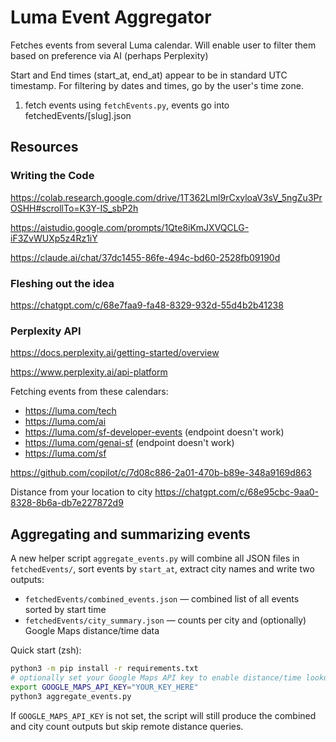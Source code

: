 # Luma Event Aggregator
Fetches events from several Luma calendar. Will enable user to filter them based on preference via AI (perhaps Perplexity)

Start and End times (start_at, end_at) appear to be in standard UTC timestamp. For filtering by dates and times, go by the user's time zone.

1. fetch events using `fetchEvents.py`, events go into fetchedEvents/[slug].json

## Resources

### Writing the Code
https://colab.research.google.com/drive/1T362Lml9rCxyloaV3sV_5ngZu3PrOSHH#scrollTo=K3Y-IS_sbP2h

https://aistudio.google.com/prompts/1Qte8iKmJXVQCLG-iF3ZvWUXp5z4Rz1iY

https://claude.ai/chat/37dc1455-86fe-494c-bd60-2528fb09190d

### Fleshing out the idea
https://chatgpt.com/c/68e7faa9-fa48-8329-932d-55d4b2b41238


### Perplexity API
https://docs.perplexity.ai/getting-started/overview

https://www.perplexity.ai/api-platform

Fetching events from these calendars:

* https://luma.com/tech
* https://luma.com/ai
* https://luma.com/sf-developer-events (endpoint doesn't work)
* https://luma.com/genai-sf (endpoint doesn't work)
* https://luma.com/sf



https://github.com/copilot/c/7d08c886-2a01-470b-b89e-348a9169d863

Distance from your location to city
https://chatgpt.com/c/68e95cbc-9aa0-8328-8b6a-db7e227872d9

## Aggregating and summarizing events

A new helper script `aggregate_events.py` will combine all JSON files in `fetchedEvents/`, sort events by `start_at`, extract city names and write two outputs:

- `fetchedEvents/combined_events.json` — combined list of all events sorted by start time
- `fetchedEvents/city_summary.json` — counts per city and (optionally) Google Maps distance/time data

Quick start (zsh):

```bash
python3 -m pip install -r requirements.txt
# optionally set your Google Maps API key to enable distance/time lookups
export GOOGLE_MAPS_API_KEY="YOUR_KEY_HERE"
python3 aggregate_events.py
```

If `GOOGLE_MAPS_API_KEY` is not set, the script will still produce the combined and city count outputs but skip remote distance queries.

